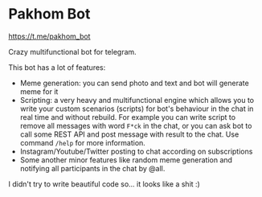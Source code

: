 # Pakhom Bot
https://t.me/pakhom_bot

Crazy multifunctional bot for telegram.


This bot has a lot of features:
* Meme generation: you can send photo and text and bot will generate meme for it
* Scripting: a very heavy and multifunctional engine which allows you to write your custom scenarios (scripts) for bot's behaviour in the chat in real time and without rebuild. 
For example you can write script to remove all messages with word `F*ck` in the chat, or you can ask bot to call some REST API and post message with result to the chat. Use command `/help` for more information. 
* Instagram/Youtube/Twitter posting to chat according on subscriptions
* Some another minor features like random meme generation and notifying all participants in the chat by @all.

I didn't try to write beautiful code so... it looks like a shit :)
